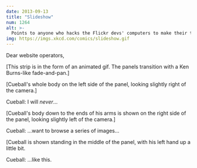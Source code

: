 ```yaml
---
date: 2013-09-13
title: "Slideshow"
num: 1264
alt: >-
  Points to anyone who hacks the Flickr devs' computers to make their text editors do this when you click on anything.
img: https://imgs.xkcd.com/comics/slideshow.gif
---
```

Dear website operators,

[This strip is in the form of an animated gif. The panels transition with a Ken Burns-like fade-and-pan.]

[Cueball's whole body on the left side of the panel, looking slightly right of the camera.]

Cueball: I will *never*...

[Cueball's body down to the ends of his arms is shown on the right side of the panel, looking slightly left of the camera.]

Cueball: ...want to browse a series of images...

[Cueball is shown standing in the middle of the panel, with his left hand up a little bit.

Cueball: ...like this.